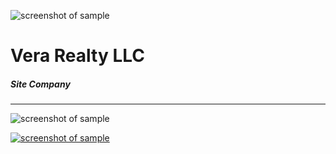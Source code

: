 ![screenshot of sample](https://verarealty.github.io/assets/images/Logo-blue.png)

Vera Realty LLC
=====================


##### Site Company
---



![screenshot of sample](https://verarealty.github.io/assets/images/search-on-map.png)

[![screenshot of sample](https://verarealty.github.io/assets/images/button.png)](https://www.verarealty.com)
